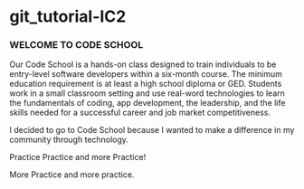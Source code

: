 # git_tutorial-IC2

### WELCOME TO CODE SCHOOL
 
Our Code School is a hands-on class designed to train individuals to be entry-level software developers within a six-month course. The minimum education requirement is at least a high school diploma or GED. Students work in a small classroom setting and use real-word technologies to learn the fundamentals of coding, app development, the leadership, and the life skills needed for a successful career and job market competitiveness.

I decided to go to Code School because I wanted to make a difference in my community through technology.

Practice Practice and more Practice! 

More Practice and more practice. 
